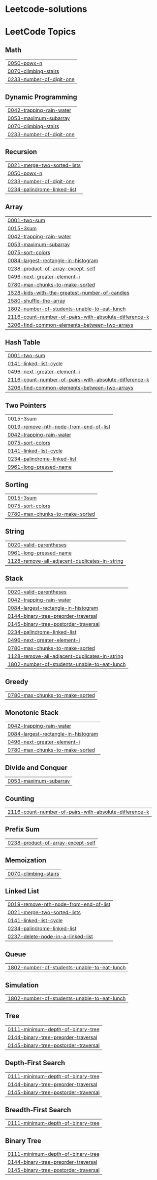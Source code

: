 # Leetcode-solutions
<!---LeetCode Topics Start-->
# LeetCode Topics
## Math
|  |
| ------- |
| [0050-powx-n](https://github.com/rauf-dayma/Leetcode-solutions/tree/master/0050-powx-n) |
| [0070-climbing-stairs](https://github.com/rauf-dayma/Leetcode-solutions/tree/master/0070-climbing-stairs) |
| [0233-number-of-digit-one](https://github.com/rauf-dayma/Leetcode-solutions/tree/master/0233-number-of-digit-one) |
## Dynamic Programming
|  |
| ------- |
| [0042-trapping-rain-water](https://github.com/rauf-dayma/Leetcode-solutions/tree/master/0042-trapping-rain-water) |
| [0053-maximum-subarray](https://github.com/rauf-dayma/Leetcode-solutions/tree/master/0053-maximum-subarray) |
| [0070-climbing-stairs](https://github.com/rauf-dayma/Leetcode-solutions/tree/master/0070-climbing-stairs) |
| [0233-number-of-digit-one](https://github.com/rauf-dayma/Leetcode-solutions/tree/master/0233-number-of-digit-one) |
## Recursion
|  |
| ------- |
| [0021-merge-two-sorted-lists](https://github.com/rauf-dayma/Leetcode-solutions/tree/master/0021-merge-two-sorted-lists) |
| [0050-powx-n](https://github.com/rauf-dayma/Leetcode-solutions/tree/master/0050-powx-n) |
| [0233-number-of-digit-one](https://github.com/rauf-dayma/Leetcode-solutions/tree/master/0233-number-of-digit-one) |
| [0234-palindrome-linked-list](https://github.com/rauf-dayma/Leetcode-solutions/tree/master/0234-palindrome-linked-list) |
## Array
|  |
| ------- |
| [0001-two-sum](https://github.com/rauf-dayma/Leetcode-solutions/tree/master/0001-two-sum) |
| [0015-3sum](https://github.com/rauf-dayma/Leetcode-solutions/tree/master/0015-3sum) |
| [0042-trapping-rain-water](https://github.com/rauf-dayma/Leetcode-solutions/tree/master/0042-trapping-rain-water) |
| [0053-maximum-subarray](https://github.com/rauf-dayma/Leetcode-solutions/tree/master/0053-maximum-subarray) |
| [0075-sort-colors](https://github.com/rauf-dayma/Leetcode-solutions/tree/master/0075-sort-colors) |
| [0084-largest-rectangle-in-histogram](https://github.com/rauf-dayma/Leetcode-solutions/tree/master/0084-largest-rectangle-in-histogram) |
| [0238-product-of-array-except-self](https://github.com/rauf-dayma/Leetcode-solutions/tree/master/0238-product-of-array-except-self) |
| [0496-next-greater-element-i](https://github.com/rauf-dayma/Leetcode-solutions/tree/master/0496-next-greater-element-i) |
| [0780-max-chunks-to-make-sorted](https://github.com/rauf-dayma/Leetcode-solutions/tree/master/0780-max-chunks-to-make-sorted) |
| [1528-kids-with-the-greatest-number-of-candies](https://github.com/rauf-dayma/Leetcode-solutions/tree/master/1528-kids-with-the-greatest-number-of-candies) |
| [1580-shuffle-the-array](https://github.com/rauf-dayma/Leetcode-solutions/tree/master/1580-shuffle-the-array) |
| [1802-number-of-students-unable-to-eat-lunch](https://github.com/rauf-dayma/Leetcode-solutions/tree/master/1802-number-of-students-unable-to-eat-lunch) |
| [2116-count-number-of-pairs-with-absolute-difference-k](https://github.com/rauf-dayma/Leetcode-solutions/tree/master/2116-count-number-of-pairs-with-absolute-difference-k) |
| [3206-find-common-elements-between-two-arrays](https://github.com/rauf-dayma/Leetcode-solutions/tree/master/3206-find-common-elements-between-two-arrays) |
## Hash Table
|  |
| ------- |
| [0001-two-sum](https://github.com/rauf-dayma/Leetcode-solutions/tree/master/0001-two-sum) |
| [0141-linked-list-cycle](https://github.com/rauf-dayma/Leetcode-solutions/tree/master/0141-linked-list-cycle) |
| [0496-next-greater-element-i](https://github.com/rauf-dayma/Leetcode-solutions/tree/master/0496-next-greater-element-i) |
| [2116-count-number-of-pairs-with-absolute-difference-k](https://github.com/rauf-dayma/Leetcode-solutions/tree/master/2116-count-number-of-pairs-with-absolute-difference-k) |
| [3206-find-common-elements-between-two-arrays](https://github.com/rauf-dayma/Leetcode-solutions/tree/master/3206-find-common-elements-between-two-arrays) |
## Two Pointers
|  |
| ------- |
| [0015-3sum](https://github.com/rauf-dayma/Leetcode-solutions/tree/master/0015-3sum) |
| [0019-remove-nth-node-from-end-of-list](https://github.com/rauf-dayma/Leetcode-solutions/tree/master/0019-remove-nth-node-from-end-of-list) |
| [0042-trapping-rain-water](https://github.com/rauf-dayma/Leetcode-solutions/tree/master/0042-trapping-rain-water) |
| [0075-sort-colors](https://github.com/rauf-dayma/Leetcode-solutions/tree/master/0075-sort-colors) |
| [0141-linked-list-cycle](https://github.com/rauf-dayma/Leetcode-solutions/tree/master/0141-linked-list-cycle) |
| [0234-palindrome-linked-list](https://github.com/rauf-dayma/Leetcode-solutions/tree/master/0234-palindrome-linked-list) |
| [0961-long-pressed-name](https://github.com/rauf-dayma/Leetcode-solutions/tree/master/0961-long-pressed-name) |
## Sorting
|  |
| ------- |
| [0015-3sum](https://github.com/rauf-dayma/Leetcode-solutions/tree/master/0015-3sum) |
| [0075-sort-colors](https://github.com/rauf-dayma/Leetcode-solutions/tree/master/0075-sort-colors) |
| [0780-max-chunks-to-make-sorted](https://github.com/rauf-dayma/Leetcode-solutions/tree/master/0780-max-chunks-to-make-sorted) |
## String
|  |
| ------- |
| [0020-valid-parentheses](https://github.com/rauf-dayma/Leetcode-solutions/tree/master/0020-valid-parentheses) |
| [0961-long-pressed-name](https://github.com/rauf-dayma/Leetcode-solutions/tree/master/0961-long-pressed-name) |
| [1128-remove-all-adjacent-duplicates-in-string](https://github.com/rauf-dayma/Leetcode-solutions/tree/master/1128-remove-all-adjacent-duplicates-in-string) |
## Stack
|  |
| ------- |
| [0020-valid-parentheses](https://github.com/rauf-dayma/Leetcode-solutions/tree/master/0020-valid-parentheses) |
| [0042-trapping-rain-water](https://github.com/rauf-dayma/Leetcode-solutions/tree/master/0042-trapping-rain-water) |
| [0084-largest-rectangle-in-histogram](https://github.com/rauf-dayma/Leetcode-solutions/tree/master/0084-largest-rectangle-in-histogram) |
| [0144-binary-tree-preorder-traversal](https://github.com/rauf-dayma/Leetcode-solutions/tree/master/0144-binary-tree-preorder-traversal) |
| [0145-binary-tree-postorder-traversal](https://github.com/rauf-dayma/Leetcode-solutions/tree/master/0145-binary-tree-postorder-traversal) |
| [0234-palindrome-linked-list](https://github.com/rauf-dayma/Leetcode-solutions/tree/master/0234-palindrome-linked-list) |
| [0496-next-greater-element-i](https://github.com/rauf-dayma/Leetcode-solutions/tree/master/0496-next-greater-element-i) |
| [0780-max-chunks-to-make-sorted](https://github.com/rauf-dayma/Leetcode-solutions/tree/master/0780-max-chunks-to-make-sorted) |
| [1128-remove-all-adjacent-duplicates-in-string](https://github.com/rauf-dayma/Leetcode-solutions/tree/master/1128-remove-all-adjacent-duplicates-in-string) |
| [1802-number-of-students-unable-to-eat-lunch](https://github.com/rauf-dayma/Leetcode-solutions/tree/master/1802-number-of-students-unable-to-eat-lunch) |
## Greedy
|  |
| ------- |
| [0780-max-chunks-to-make-sorted](https://github.com/rauf-dayma/Leetcode-solutions/tree/master/0780-max-chunks-to-make-sorted) |
## Monotonic Stack
|  |
| ------- |
| [0042-trapping-rain-water](https://github.com/rauf-dayma/Leetcode-solutions/tree/master/0042-trapping-rain-water) |
| [0084-largest-rectangle-in-histogram](https://github.com/rauf-dayma/Leetcode-solutions/tree/master/0084-largest-rectangle-in-histogram) |
| [0496-next-greater-element-i](https://github.com/rauf-dayma/Leetcode-solutions/tree/master/0496-next-greater-element-i) |
| [0780-max-chunks-to-make-sorted](https://github.com/rauf-dayma/Leetcode-solutions/tree/master/0780-max-chunks-to-make-sorted) |
## Divide and Conquer
|  |
| ------- |
| [0053-maximum-subarray](https://github.com/rauf-dayma/Leetcode-solutions/tree/master/0053-maximum-subarray) |
## Counting
|  |
| ------- |
| [2116-count-number-of-pairs-with-absolute-difference-k](https://github.com/rauf-dayma/Leetcode-solutions/tree/master/2116-count-number-of-pairs-with-absolute-difference-k) |
## Prefix Sum
|  |
| ------- |
| [0238-product-of-array-except-self](https://github.com/rauf-dayma/Leetcode-solutions/tree/master/0238-product-of-array-except-self) |
## Memoization
|  |
| ------- |
| [0070-climbing-stairs](https://github.com/rauf-dayma/Leetcode-solutions/tree/master/0070-climbing-stairs) |
## Linked List
|  |
| ------- |
| [0019-remove-nth-node-from-end-of-list](https://github.com/rauf-dayma/Leetcode-solutions/tree/master/0019-remove-nth-node-from-end-of-list) |
| [0021-merge-two-sorted-lists](https://github.com/rauf-dayma/Leetcode-solutions/tree/master/0021-merge-two-sorted-lists) |
| [0141-linked-list-cycle](https://github.com/rauf-dayma/Leetcode-solutions/tree/master/0141-linked-list-cycle) |
| [0234-palindrome-linked-list](https://github.com/rauf-dayma/Leetcode-solutions/tree/master/0234-palindrome-linked-list) |
| [0237-delete-node-in-a-linked-list](https://github.com/rauf-dayma/Leetcode-solutions/tree/master/0237-delete-node-in-a-linked-list) |
## Queue
|  |
| ------- |
| [1802-number-of-students-unable-to-eat-lunch](https://github.com/rauf-dayma/Leetcode-solutions/tree/master/1802-number-of-students-unable-to-eat-lunch) |
## Simulation
|  |
| ------- |
| [1802-number-of-students-unable-to-eat-lunch](https://github.com/rauf-dayma/Leetcode-solutions/tree/master/1802-number-of-students-unable-to-eat-lunch) |
## Tree
|  |
| ------- |
| [0111-minimum-depth-of-binary-tree](https://github.com/rauf-dayma/Leetcode-solutions/tree/master/0111-minimum-depth-of-binary-tree) |
| [0144-binary-tree-preorder-traversal](https://github.com/rauf-dayma/Leetcode-solutions/tree/master/0144-binary-tree-preorder-traversal) |
| [0145-binary-tree-postorder-traversal](https://github.com/rauf-dayma/Leetcode-solutions/tree/master/0145-binary-tree-postorder-traversal) |
## Depth-First Search
|  |
| ------- |
| [0111-minimum-depth-of-binary-tree](https://github.com/rauf-dayma/Leetcode-solutions/tree/master/0111-minimum-depth-of-binary-tree) |
| [0144-binary-tree-preorder-traversal](https://github.com/rauf-dayma/Leetcode-solutions/tree/master/0144-binary-tree-preorder-traversal) |
| [0145-binary-tree-postorder-traversal](https://github.com/rauf-dayma/Leetcode-solutions/tree/master/0145-binary-tree-postorder-traversal) |
## Breadth-First Search
|  |
| ------- |
| [0111-minimum-depth-of-binary-tree](https://github.com/rauf-dayma/Leetcode-solutions/tree/master/0111-minimum-depth-of-binary-tree) |
## Binary Tree
|  |
| ------- |
| [0111-minimum-depth-of-binary-tree](https://github.com/rauf-dayma/Leetcode-solutions/tree/master/0111-minimum-depth-of-binary-tree) |
| [0144-binary-tree-preorder-traversal](https://github.com/rauf-dayma/Leetcode-solutions/tree/master/0144-binary-tree-preorder-traversal) |
| [0145-binary-tree-postorder-traversal](https://github.com/rauf-dayma/Leetcode-solutions/tree/master/0145-binary-tree-postorder-traversal) |
<!---LeetCode Topics End-->